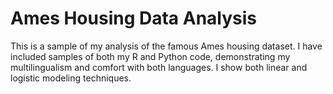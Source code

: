 # Ames Housing Data Analysis

This is a sample of my analysis of the famous Ames housing dataset. I have included samples of both my R and Python code, demonstrating my multilingualism and comfort with both languages. I show both linear and logistic modeling techniques.
